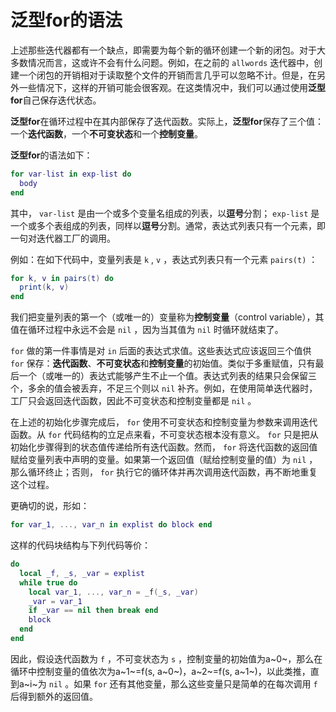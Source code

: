 # 泛型for的语法

上述那些迭代器都有一个缺点，即需要为每个新的循环创建一个新的闭包。对于大多数情况而言，这或许不会有什么问题。例如，在之前的 `allwords` 迭代器中，创建一个闭包的开销相对于读取整个文件的开销而言几乎可以忽略不计。但是，在另外一些情况下，这样的开销可能会很客观。在这类情况中，我们可以通过使用**泛型for**自己保存迭代状态。

**泛型for**在循环过程中在其内部保存了迭代函数。实际上，**泛型for**保存了三个值：一个**迭代函数**，一个**不可变状态**和一个**控制变量**。

**泛型for**的语法如下：

```lua
for var-list in exp-list do
  body
end
```

其中， `var-list` 是由一个或多个变量名组成的列表，以**逗号**分割； `exp-list` 是一个或多个表组成的列表，同样以**逗号**分割。通常，表达式列表只有一个元素，即一句对迭代器工厂的调用。

例如：在如下代码中，变量列表是 `k` , `v` ，表达式列表只有一个元素 `pairs(t)` ：

```lua
for k, v in pairs(t) do 
  print(k, v)
end
```

我们把变量列表的第一个（或唯一的）变量称为**控制变量**（control variable），其值在循环过程中永远不会是 `nil` ，因为当其值为 `nil` 时循环就结束了。

`for` 做的第一件事情是对 `in` 后面的表达式求值。这些表达式应该返回三个值供 `for` 保存：**迭代函数**、**不可变状态**和**控制变量**的初始值。类似于多重赋值，只有最后一个（或唯一的）表达式能够产生不止一个值。表达式列表的结果只会保留三个，多余的值会被丢弃，不足三个则以 `nil` 补齐。例如，在使用简单迭代器时，工厂只会返回迭代函数，因此不可变状态和控制变量都是 `nil` 。

在上述的初始化步骤完成后， `for` 使用不可变状态和控制变量为参数来调用迭代函数。从 `for` 代码结构的立足点来看，不可变状态根本没有意义。 `for` 只是把从初始化步骤得到的状态值传递给所有迭代函数。然而， `for` 将迭代函数的返回值赋给变量列表中声明的变量。如果第一个返回值（赋给控制变量的值）为 `nil` ，那么循环终止；否则， `for` 执行它的循环体并再次调用迭代函数，再不断地重复这个过程。

更确切的说，形如：

```lua
for var_1, ..., var_n in explist do block end
```

这样的代码块结构与下列代码等价：

```lua
do
  local _f, _s, _var = explist
  while true do
    local var_1, ..., var_n = _f(_s, _var)
    _var = var_1
    if _var == nil then break end
    block
  end
end
```

因此，假设迭代函数为 `f` ，不可变状态为 `s` ，控制变量的初始值为a~0~，那么在循环中控制变量的值依次为a~1~=f(s, a~0~)，a~2~=f(s, a~1~)，以此类推，直到a~i~为 `nil` 。如果 `for` 还有其他变量，那么这些变量只是简单的在每次调用 `f` 后得到额外的返回值。
